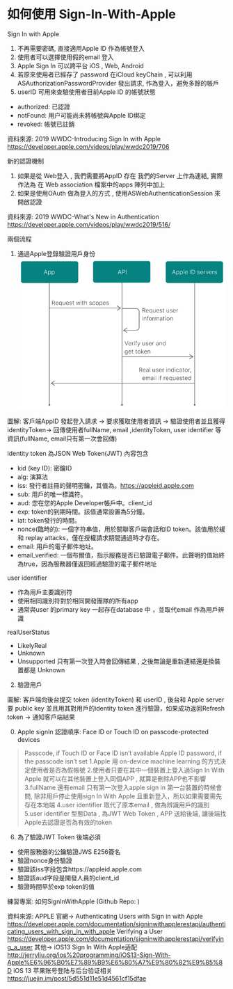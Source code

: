 # 如何使用 Sign-In-With-Apple

Sign In with Apple

1. 不再需要密碼, 直接適用Apple ID 作為帳號登入
2. 使用者可以選擇使用假的email 登入
3. Apple Sign In 可以跨平台 iOS , Web, Android 
4. 若原來使用者已經存了 password 在iCloud keyChain , 可以利用ASAuthorizationPasswordProvider 發出請求, 作為登入，避免多餘的帳戶
5. userID 可用來查驗使用者目前Apple ID 的帳號狀態
* authorized: 已認證
* notFound: 用户可能尚未將帳號與Apple ID绑定
* revoked: 帳號已註銷
 
資料來源: 
2019 WWDC-Introducing Sign In with Apple
https://developer.apple.com/videos/play/wwdc2019/706

新的認證機制

1. 如果是從 Web登入 , 我們需要將AppID 存在 我們的Server 上作為連結,  實際作法為 在 Web association 檔案中的apps 陣列中加上 
2. 如果是使用OAuth 做為登入的方式  , 使用ASWebAuthenticationSession 來開啟認證

資料來源: 
2019 WWDC-What's New in Authentication
https://developer.apple.com/videos/play/wwdc2019/516/

兩個流程

1. 通過Apple登錄驗證用戶身份
![image](https://github.com/WeiTsungCheng/Sign-In-With-Apple/blob/master/1.png)

圖解:  客戶端AppID 發起登入請求 -> 要求獲取使用者資訊 -> 驗證使用者並且獲得identityToken-> 回傳使用者fullName, email ,identityToken, user identifier 等資訊(fullName, email只有第一次會回傳)

identity token 為JSON Web Token(JWT) 內容包含
* kid (key ID): 密鑰ID
* alg: 演算法
* iss: 發行者註冊的聲明密鑰，其值為。https://appleid.apple.com
* sub: 用戶的唯一標識符。 
* aud: 您在您的Apple Developer帳戶中。client_id
* exp: token的到期時間。該值通常設置為5分鐘。
* iat: token發行的時間。
* nonce(臨時的): 一個字符串值，用於關聯客戶端會話和ID token。該值用於緩和 replay attacks，僅在授權請求期間通過時才存在。
* email: 用戶的電子郵件地址。
* email_verified: 一個布爾值，指示服務是否已驗證電子郵件。此聲明的值始終為true，因為服務器僅返回經過驗證的電子郵件地址

user identifier 
* 作為用戶主要識別符
* 使用相同識別符對於相同開發團隊的所有app
* 通常與user 的primary key 一起存在database 中 ，並取代email 作為用戶辨識

realUserStatus
* LikelyReal
* Unknown
* Unsupported
只有第一次登入時會回傳結果 , 之後無論是重新連結還是換裝置都是 Unknown



2. 驗證用戶

圖解: 客戶端向後台提交 token (identityToken) 和 userID , 後台和 Apple server要 public key 並且用其對用戶的identity token 進行驗證，如果成功返回Refresh token -> 通知客戶端結果

0. Apple signIn 認證順序:
Face ID or Touch ID on passcode-protected devices
>Passcode, if Touch ID or Face ID isn’t available
>Apple ID password, if the passcode isn’t set
1.Apple 用 on-device machine learning 的方式決定使用者是否為假帳號
2.使用者只要在其中一個裝置上登入過Sign In With Apple 就可以在其他裝置上登入同個APP , 就算是刪除APP也不影響
3.fullName 還有email 只有第一次登入apple sign in 第一台裝置的時候會問, 除非用戶停止使用sign In With Apple 且重新登入，所以如果需要需先存在本地端
4.user identifier 取代了原本email , 做為辨識用戶的識別
5.user identifier 型態Data , 為JWT Web Token , APP 送給後端, 讓後端找Apple去認證是否為有效的token
6. 為了驗證JWT Token 後端必須
* 使用服務器的公鑰驗證JWS E256簽名
* 驗證nonce身份驗證
* 驗證該iss字段包含https://appleid.apple.com
* 驗證該aud字段是開發人員的client_id
* 驗證時間早於exp token的值

練習專案:
如何SignInWithApple (Github Repo: )

資料來源:
APPLE 官網->
Authenticating Users with Sign in with Apple
https://developer.apple.com/documentation/signinwithapplerestapi/authenticating_users_with_sign_in_with_apple
Verifying a User
https://developer.apple.com/documentation/signinwithapplerestapi/verifying_a_user
其他-> 
iOS13 Sign In With Apple适配
http://jerryliu.org/ios%20programming/iOS13-Sign-With-Apple%E6%96%B0%E7%89%B9%E6%80%A7%E9%80%82%E9%85%8D
iOS 13 苹果账号登陆与后台验证相关
https://juejin.im/post/5d551d11e51d4561cf15dfae
